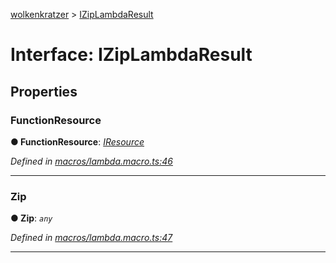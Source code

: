 [wolkenkratzer](../README.md) > [IZipLambdaResult](../interfaces/iziplambdaresult.md)



# Interface: IZipLambdaResult


## Properties
<a id="functionresource"></a>

###  FunctionResource

**●  FunctionResource**:  *[IResource](iresource.md)* 

*Defined in [macros/lambda.macro.ts:46](https://github.com/arminhammer/wolkenkratzer/blob/d70dabd/src/macros/lambda.macro.ts#L46)*





___

<a id="zip"></a>

###  Zip

**●  Zip**:  *`any`* 

*Defined in [macros/lambda.macro.ts:47](https://github.com/arminhammer/wolkenkratzer/blob/d70dabd/src/macros/lambda.macro.ts#L47)*





___


